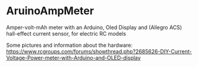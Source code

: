 # AruinoAmpMeter
Amper-volt-mAh meter with an Arduino, Oled Display and (Allegro ACS) hall-effect current sensor, for electric RC models

Some pictures and information about the hardware:
https://www.rcgroups.com/forums/showthread.php?2685626-DIY-Current-Voltage-Power-meter-with-Arduino-and-OLED-display
